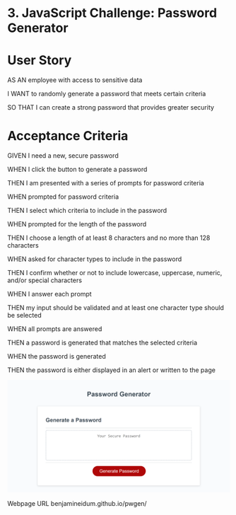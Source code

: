 # 3. JavaScript Challenge: Password Generator

# User Story
AS AN employee with access to sensitive data

I WANT to randomly generate a password that meets certain criteria

SO THAT I can create a strong password that provides greater security


# Acceptance Criteria
GIVEN I need a new, secure password

WHEN I click the button to generate a password

THEN I am presented with a series of prompts for password criteria

WHEN prompted for password criteria

THEN I select which criteria to include in the password

WHEN prompted for the length of the password

THEN I choose a length of at least 8 characters and no more than 128 characters

WHEN asked for character types to include in the password

THEN I confirm whether or not to include lowercase, uppercase, numeric, and/or special characters

WHEN I answer each prompt

THEN my input should be validated and at least one character type should be selected

WHEN all prompts are answered

THEN a password is generated that matches the selected criteria

WHEN the password is generated

THEN the password is either displayed in an alert or written to the page

![alt text](https://github.com/Benjamineidum/PWGen/blob/main/assets/images/PWGenSC.png)


Webpage URL benjamineidum.github.io/pwgen/
